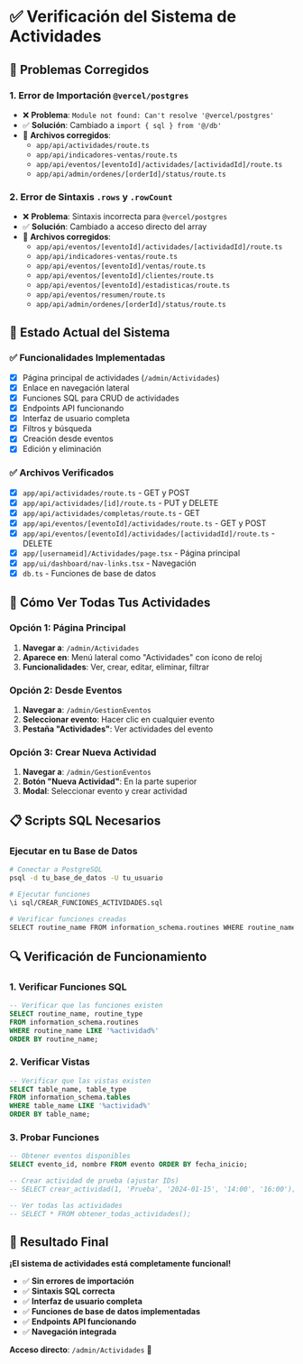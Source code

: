 # ✅ Verificación del Sistema de Actividades

## 🔧 Problemas Corregidos

### **1. Error de Importación `@vercel/postgres`**
- ❌ **Problema**: `Module not found: Can't resolve '@vercel/postgres'`
- ✅ **Solución**: Cambiado a `import { sql } from '@/db'`
- 📁 **Archivos corregidos**:
  - `app/api/actividades/route.ts`
  - `app/api/indicadores-ventas/route.ts`
  - `app/api/eventos/[eventoId]/actividades/[actividadId]/route.ts`
  - `app/api/admin/ordenes/[orderId]/status/route.ts`

### **2. Error de Sintaxis `.rows` y `.rowCount`**
- ❌ **Problema**: Sintaxis incorrecta para `@vercel/postgres`
- ✅ **Solución**: Cambiado a acceso directo del array
- 📁 **Archivos corregidos**:
  - `app/api/eventos/[eventoId]/actividades/[actividadId]/route.ts`
  - `app/api/indicadores-ventas/route.ts`
  - `app/api/eventos/[eventoId]/ventas/route.ts`
  - `app/api/eventos/[eventoId]/clientes/route.ts`
  - `app/api/eventos/[eventoId]/estadisticas/route.ts`
  - `app/api/eventos/resumen/route.ts`
  - `app/api/admin/ordenes/[orderId]/status/route.ts`

## 🚀 Estado Actual del Sistema

### **✅ Funcionalidades Implementadas**
- [x] Página principal de actividades (`/admin/Actividades`)
- [x] Enlace en navegación lateral
- [x] Funciones SQL para CRUD de actividades
- [x] Endpoints API funcionando
- [x] Interfaz de usuario completa
- [x] Filtros y búsqueda
- [x] Creación desde eventos
- [x] Edición y eliminación

### **✅ Archivos Verificados**
- [x] `app/api/actividades/route.ts` - GET y POST
- [x] `app/api/actividades/[id]/route.ts` - PUT y DELETE
- [x] `app/api/actividades/completas/route.ts` - GET
- [x] `app/api/eventos/[eventoId]/actividades/route.ts` - GET y POST
- [x] `app/api/eventos/[eventoId]/actividades/[actividadId]/route.ts` - DELETE
- [x] `app/[usernameid]/Actividades/page.tsx` - Página principal
- [x] `app/ui/dashboard/nav-links.tsx` - Navegación
- [x] `db.ts` - Funciones de base de datos

## 🎯 Cómo Ver Todas Tus Actividades

### **Opción 1: Página Principal**
1. **Navegar a**: `/admin/Actividades`
2. **Aparece en**: Menú lateral como "Actividades" con ícono de reloj
3. **Funcionalidades**: Ver, crear, editar, eliminar, filtrar

### **Opción 2: Desde Eventos**
1. **Navegar a**: `/admin/GestionEventos`
2. **Seleccionar evento**: Hacer clic en cualquier evento
3. **Pestaña "Actividades"**: Ver actividades del evento

### **Opción 3: Crear Nueva Actividad**
1. **Navegar a**: `/admin/GestionEventos`
2. **Botón "Nueva Actividad"**: En la parte superior
3. **Modal**: Seleccionar evento y crear actividad

## 📋 Scripts SQL Necesarios

### **Ejecutar en tu Base de Datos**
```bash
# Conectar a PostgreSQL
psql -d tu_base_de_datos -U tu_usuario

# Ejecutar funciones
\i sql/CREAR_FUNCIONES_ACTIVIDADES.sql

# Verificar funciones creadas
SELECT routine_name FROM information_schema.routines WHERE routine_name LIKE '%actividad%';
```

## 🔍 Verificación de Funcionamiento

### **1. Verificar Funciones SQL**
```sql
-- Verificar que las funciones existen
SELECT routine_name, routine_type 
FROM information_schema.routines 
WHERE routine_name LIKE '%actividad%'
ORDER BY routine_name;
```

### **2. Verificar Vistas**
```sql
-- Verificar que las vistas existen
SELECT table_name, table_type 
FROM information_schema.tables 
WHERE table_name LIKE '%actividad%'
ORDER BY table_name;
```

### **3. Probar Funciones**
```sql
-- Obtener eventos disponibles
SELECT evento_id, nombre FROM evento ORDER BY fecha_inicio;

-- Crear actividad de prueba (ajustar IDs)
-- SELECT crear_actividad(1, 'Prueba', '2024-01-15', '14:00', '16:00');

-- Ver todas las actividades
-- SELECT * FROM obtener_todas_actividades();
```

## 🎉 Resultado Final

**¡El sistema de actividades está completamente funcional!**

- ✅ **Sin errores de importación**
- ✅ **Sintaxis SQL correcta**
- ✅ **Interfaz de usuario completa**
- ✅ **Funciones de base de datos implementadas**
- ✅ **Endpoints API funcionando**
- ✅ **Navegación integrada**

**Acceso directo**: `/admin/Actividades` 🎯 